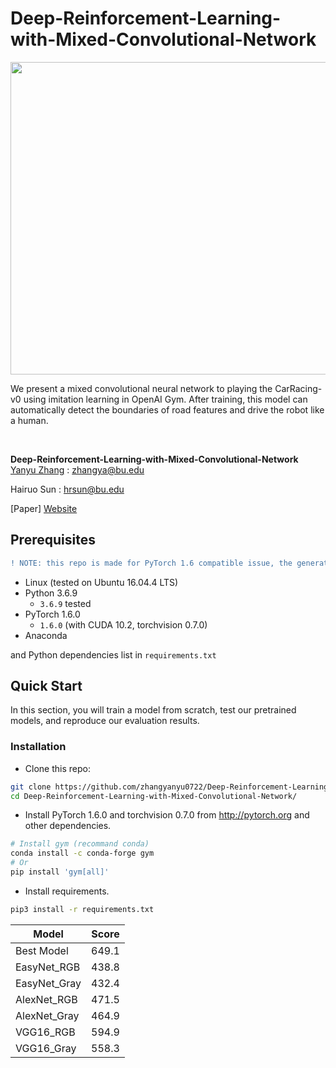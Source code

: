 # Deep-Reinforcement-Learning-with-Mixed-Convolutional-Network

<p align="center">
  <img src="https://github.com/zhangyanyu0722/Deep-Reinforcement-Learning-with-Mixed-Convolutional-Network/blob/master/Figures/result.gif" height="500" width="600"/>
</p>

We present a mixed convolutional neural network to playing the CarRacing-v0 using imitation learning in OpenAI Gym. After training, this model can automatically detect the boundaries of road features and drive the robot like a human.

<br/>

**Deep-Reinforcement-Learning-with-Mixed-Convolutional-Network**
<br/>
[Yanyu Zhang](https://yanyuzhang.com/) : zhangya@bu.edu

Hairuo Sun : hrsun@bu.edu
<br/>

[Paper]
[Website](https://github.com/zhangyanyu0722/Deep-Reinforcement-Learning-with-Mixed-Convolutional-Network)

## Prerequisites
```diff
! NOTE: this repo is made for PyTorch 1.6 compatible issue, the generated results might be changed.
```
- Linux (tested on Ubuntu 16.04.4 LTS)
- Python 3.6.9
    - `3.6.9` tested
- PyTorch 1.6.0
    - `1.6.0` (with CUDA 10.2, torchvision 0.7.0)
- Anaconda

and Python dependencies list in `requirements.txt` 

## Quick Start
In this section, you will train a model from scratch, test our pretrained models, and reproduce our evaluation results.

### Installation
- Clone this repo:
```bash
git clone https://github.com/zhangyanyu0722/Deep-Reinforcement-Learning-with-Mixed-Convolutional-Network.git
cd Deep-Reinforcement-Learning-with-Mixed-Convolutional-Network/
```

- Install PyTorch 1.6.0 and torchvision 0.7.0 from http://pytorch.org and other dependencies.
```bash
# Install gym (recommand conda)
conda install -c conda-forge gym
# Or
pip install 'gym[all]'
```
- Install requirements.
```bash
pip3 install -r requirements.txt
```

Model | Score
-----|------
Best Model | 649.1
EasyNet_RGB | 438.8
EasyNet_Gray | 432.4
AlexNet_RGB | 471.5
AlexNet_Gray | 464.9
VGG16_RGB | 594.9
VGG16_Gray | 558.3



